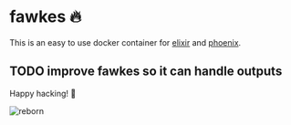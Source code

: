 # fawkes 🔥

This is an easy to use docker container for [elixir](https://elixir-lang.org/) and [phoenix](https://phoenixframework.org/).

## TODO improve fawkes so it can handle outputs

Happy hacking! 🤖

![reborn](https://thumbs.gfycat.com/PlainHonorableKomododragon-size_restricted.gif)
